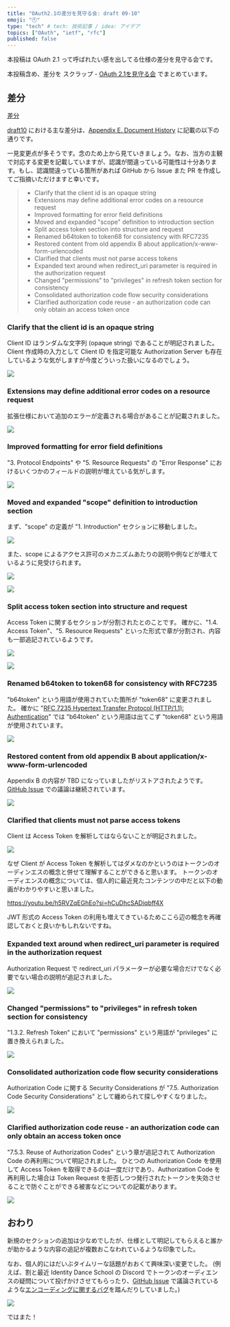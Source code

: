 ```yaml
---
title: "OAuth2.1の差分を見守る会: draft 09-10"
emoji: "🕙"
type: "tech" # tech: 技術記事 / idea: アイデア
topics: ["OAuth", "ietf", "rfc"]
published: false
---
```

本投稿は OAuth 2.1 って呼ばれたい感を出してる仕様の差分を見守る会です。

本投稿含め、差分を スクラップ - [OAuth 2.1を見守る会](https://zenn.dev/ritou/scraps/098107802f952b) でまとめています。

## 差分

[差分](https://author-tools.ietf.org/iddiff?url1=draft-ietf-oauth-v2-1-09&url2=draft-ietf-oauth-v2-1-10&difftype=--html)

[draft10](https://www.ietf.org/archive/id/draft-ietf-oauth-v2-1-10.html) における主な差分は、[Appendix E. Document History](https://www.ietf.org/archive/id/draft-ietf-oauth-v2-1-10.html#name-document-history) に記載の以下の通りです。

一見変更点が多そうです。念のため上から見ていきましょう。なお、当方の主観で対応する変更を記載していますが、認識が間違っている可能性は十分あります。もし、認識間違っている箇所があれば GitHub から Issue また PR を作成してご指摘いただけますと幸いです。

> * Clarify that the client id is an opaque string
> * Extensions may define additional error codes on a resource request
> * Improved formatting for error field definitions
> * Moved and expanded "scope" definition to introduction section
> * Split access token section into structure and request
> * Renamed b64token to token68 for consistency with RFC7235
> * Restored content from old appendix B about application/x-www-form-urlencoded
> * Clarified that clients must not parse access tokens
> * Expanded text around when redirect_uri parameter is required in the authorization request
> * Changed "permissions" to "privileges" in refresh token section for consistency
> * Consolidated authorization code flow security considerations
> * Clarified authorization code reuse - an authorization code can only obtain an access token once

### Clarify that the client id is an opaque string

Client ID はランダムな文字列 (opaque string) であることが明記されました。Client 作成時の入力として Client ID を指定可能な Authorization Server も存在しているような気がしますが今度どういった扱いになるのでしょう。

![](/images/2605f50eb9f14f/clarify_that_the_client_id_is_an_opaque_string.png)

### Extensions may define additional error codes on a resource request

拡張仕様において追加のエラーが定義される場合があることが記載されました。

![](/images/2605f50eb9f14f/extensions_may_define_additional_error_codes_on_a_resource_request.png)

### Improved formatting for error field definitions

"3.  Protocol Endpoints" や "5.  Resource Requests" の "Error Response" におけるいくつかのフィールドの説明が増えている気がします。

![](/images/2605f50eb9f14f/improved_formatting_for_error_field_definitions.png)

### Moved and expanded "scope" definition to introduction section

まず、"scope" の定義が "1. Introduction" セクションに移動しました。

![](/images/2605f50eb9f14f/moved_and_expanded_scope_definition_to_introduction_section_1.png)

また、scope によるアクセス許可のメカニズムあたりの説明や例などが増えているように見受けられます。

![](/images/2605f50eb9f14f/moved_and_expanded_scope_definition_to_introduction_section_2.png)

![](/images/2605f50eb9f14f/moved_and_expanded_scope_definition_to_introduction_section_3.png)

### Split access token section into structure and request

Access Token に関するセクションが分割されたとのことです。
確かに、"1.4. Access Token"、"5. Resource Requests" といった形式で章が分割され、内容も一部追記されているようです。

![](/images/2605f50eb9f14f/split_access_token_section_into_structure_and_request_1.png)

![](/images/2605f50eb9f14f/split_access_token_section_into_structure_and_request_2.png)

### Renamed b64token to token68 for consistency with RFC7235

"b64token" という用語が使用されていた箇所が "token68" に変更されました。
確かに "[RFC 7235 Hypertext Transfer Protocol (HTTP/1.1): Authentication](https://datatracker.ietf.org/doc/html/rfc7235)" では "b64token" という用語は出てこず "token68" という用語が使用されています。

![](/images/2605f50eb9f14f/renamed_b64token_to_token68_for_consistency_with_RFC7235.png)

### Restored content from old appendix B about application/x-www-form-urlencoded

Appendix B の内容が TBD になっていましたがリストアされたようです。[GitHub Issue](https://github.com/oauth-wg/oauth-v2-1/issues/128) での議論は継続されています。

![](/images/2605f50eb9f14f/restored_content_from_old_appendix_B.png)

### Clarified that clients must not parse access tokens

Client は Access Token を解析してはならないことが明記されました。

![](/images/2605f50eb9f14f/clarified_that_clients_must_not_parse_access_tokens.png)

なぜ Client が Access Token を解析してはダメなのかというのはトークンのオーディンエスの概念と併せて理解することができると思います。
トークンのオーディエンスの概念については、個人的に最近見たコンテンツの中だと以下の動画がわかりやすいと思いました。

https://youtu.be/h5RVZqEGhEo?si=hCuDhcSADiqbff4X

JWT 形式の Access Token の利用も増えてきているためここら辺の概念を再確認しておくと良いかもしれないですね。

### Expanded text around when redirect_uri parameter is required in the authorization request

Authorization Request で redirect_uri パラメーターが必要な場合だけでなく必要でない場合の説明が追記されました。

![](/images/2605f50eb9f14f/expanded_text_around_when_redirect_uri_parameter.png)

### Changed "permissions" to "privileges" in refresh token section for consistency

"1.3.2. Refresh Token" において "permissions" という用語が "privileges" に置き換えられました。

![](/images/2605f50eb9f14f/changed_permissions_to_privileges_in_refresh_token_section_for_consistency.png)

### Consolidated authorization code flow security considerations

Authorization Code に関する Security Considerations が "7.5. Authorization Code Security Considerations" として纏められて探しやすくなりました。

![](/images/2605f50eb9f14f/consolidated_authorization_code_flow_security_considerations_1.png)

### Clarified authorization code reuse - an authorization code can only obtain an access token once

"7.5.3. Reuse of Authorization Codes" という章が追記されて Authorization Code の再利用について明記されました。
ひとつの Authorization Code を使用して Access Token を取得できるのは一度だけであり、Authorization Code を再利用した場合は Token Request を拒否しつつ発行されたトークンを失効させることで防ぐことができる被害などについての記載があります。

![](/images/2605f50eb9f14f/clarified_authorization_code_reuse.png)

## おわり

新規のセクションの追加は少なめでしたが、仕様として明記してもらえると誰かが助かるような内容の追記が複数おこなわれているような印象でした。

なお、個人的にはだいぶタイムリーな話題がおおくて興味深い変更でした。
(例えば、割と最近 Identity Dance School の Discord でトークンのオーディエンスの疑問について投げかけさせてもらったり、[GitHub Issue](https://github.com/oauth-wg/oauth-v2-1/issues/128#issuecomment-1879632883) で議論されているような[エンコーディングに関するバグ](https://github.com/panva/node-openid-client/pull/627)を踏んだりしていました。)

![](/images/2605f50eb9f14f/iddance_discord.png)

ではまた！

